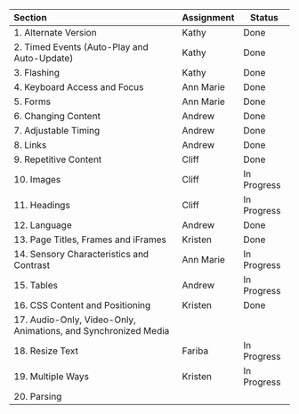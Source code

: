 | Section | Assignment | Status |
|:---------|------------|--------|
| 1. Alternate Version | Kathy | Done |
| 2. Timed Events (Auto-Play and Auto-Update) | Kathy | Done |
| 3. Flashing | Kathy | Done |
| 4. Keyboard Access and Focus | Ann Marie | Done |
| 5. Forms | Ann Marie | Done |
| 6. Changing Content | Andrew | Done |
| 7. Adjustable Timing | Andrew | Done |
| 8. Links | Andrew | Done |
| 9. Repetitive Content | Cliff | Done |
| 10. Images | Cliff | In Progress |
| 11. Headings | Cliff | In Progress |
| 12. Language | Andrew | Done |
| 13. Page Titles, Frames and iFrames | Kristen | Done |
| 14. Sensory Characteristics and Contrast | Ann Marie | In Progress |
| 15. Tables | Andrew | In Progress |
| 16. CSS Content and Positioning | Kristen | Done |
| 17. Audio-Only, Video-Only, Animations, and Synchronized Media |  |  |
| 18. Resize Text |  Fariba | In Progress |
| 19. Multiple Ways | Kristen | In Progress |
| 20. Parsing |  |  |
